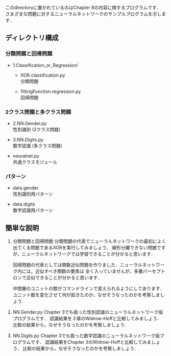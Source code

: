 このdirectoryに置かれているのはChapter 8の内容に関するプログラムです．
さまざまな問題に対するニューラルネットワークのサンプルプログラムを示します．

## ディレクトリ構成

### 分類問題と回帰問題
- 1.Classification_or_Regression/
	- XOR.classification.py    
		分類問題 

	- fittingFunction.regression.py    
		回帰問題

### 2クラス問題と多クラス問題
- 2.NN.Gender.py      
	性別識別 (2クラス問題)

- 3.NN.Digits.py      
	数字認識 (多クラス問題)

- neuralnet.py        
	共通クラスモジュール

### パターン
- data.gender         
	性別識別用パターン

- data.digits         
	数字認識用パターン

## 簡単な説明

1. 分類問題と回帰問題
    分類問題の代表でニューラルネットワークの最初によく出てくる問題であるXORを実行してみましょう．
    線形分離できない問題ですが，ニューラルネットワークでは学習できることが分かると思います．

    回帰問題の代表としては関数近似問題を作りました．ニューラルネットワーク内には，近似すべき関数の要素は
    全く入っていませんが，多層パーセプトロンで近似できることが分かると思います．

    中間層のユニットの数がコマンドラインで変えられるようにしてあります．
    ユニット数を変化させて何が起きたのか，なぜそうなったのかを考察しましょう．

2. NN.Gender.py
    Chapter 3でも扱った性別認識のニューラルネットワーク版プログラムです．
    認識結果を３章のWidrow-Hoffと比較してみましょう．
    比較の結果から，なぜそうなったのかを考察しましょう．

3. NN.Digits.py
    Chapter 3でも扱った数字認識のニューラルネットワーク版プログラムです．
    認識結果をChapter 3のWidrow-Hoffと比較してみましょう．
    比較の結果から，なぜそうなったのかを考察しましょう．

